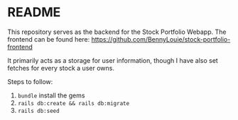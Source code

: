 # README

This repository serves as the backend for the Stock Portfolio Webapp.
The frontend can be found here: https://github.com/BennyLouie/stock-portfolio-frontend

It primarily acts as a storage for user information, though I have also set fetches for every stock a user owns.

Steps to follow:

1) `bundle` install the gems
2) `rails db:create && rails db:migrate`
3) `rails db:seed`
